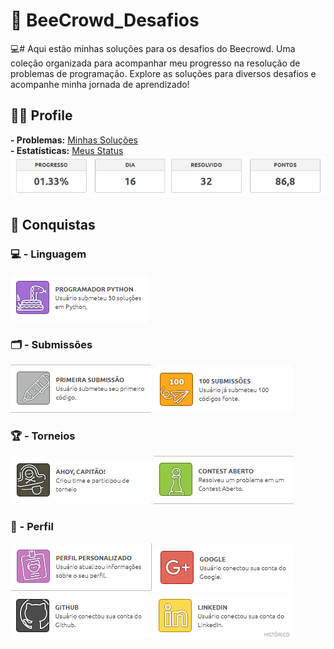 # 🐝 BeeCrowd_Desafios
💻# Aqui estão minhas soluções para os desafios do Beecrowd. Uma coleção organizada para acompanhar meu progresso na resolução de problemas de programação. Explore as soluções para diversos desafios e acompanhe minha jornada de aprendizado!

## 🙋‍♂️ Profile
**- Problemas:** [Minhas Soluções](https://www.beecrowd.com.br/judge/pt/profile/915702) <br>
**- Estatísticas:** [Meus Status](https://www.beecrowd.com.br/judge/pt/users/statistics/915702) <br>
<img src="readme-assets/perfil/progress-simple.png" alt="Progress-Simple">

## 🏅 Conquistas
### 💻 - Linguagem
<img src="readme-assets/badge/badge-5.png" alt="badge-5">

### 🗂️ - Submissões
<img src="readme-assets/badge/badge-1.png" alt="badge-1"> <img src="readme-assets/badge/badge-3.png" alt="badge-3"> 

### 🏆 - Torneios
<img src="readme-assets/badge/badge-8.png" alt="badge-8"> <img src="readme-assets/badge/badge-4.png" alt="badge-4">

### 👤 - Perfil
<img src="readme-assets/badge/badge-2.png" alt="badge-2"> <img src="readme-assets/badge/badge-6.png" alt="badge-6"> <img src="readme-assets/badge/badge-7.png" alt="badge-7">
<img src="readme-assets/badge/badge-9.png" alt="badge-9">
